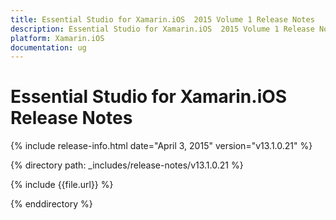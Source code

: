 ```yaml
---
title: Essential Studio for Xamarin.iOS  2015 Volume 1 Release Notes  
description: Essential Studio for Xamarin.iOS  2015 Volume 1 Release Notes  
platform: Xamarin.iOS
documentation: ug
---
```


# Essential Studio for Xamarin.iOS  Release Notes  

{% include release-info.html date="April 3, 2015"  version="v13.1.0.21" %} 


{% directory path: _includes/release-notes/v13.1.0.21 %}

{% include {{file.url}} %}

{% enddirectory %}